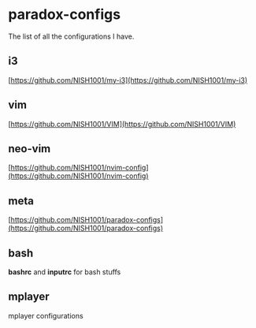 # paradox-configs
The list of all the configurations I have.

## i3
[https://github.com/NISH1001/my-i3](https://github.com/NISH1001/my-i3)

## vim
[https://github.com/NISH1001/VIM](https://github.com/NISH1001/VIM)

## neo-vim
[https://github.com/NISH1001/nvim-config](https://github.com/NISH1001/nvim-config)

## meta
[https://github.com/NISH1001/paradox-configs](https://github.com/NISH1001/paradox-configs)

## bash
**bashrc** and **inputrc** for bash stuffs

## mplayer
mplayer configurations
